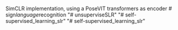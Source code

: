 SimCLR implementation, using a PoseVIT transformers as encoder
#   s i g n _ l a n g u a g e _ r e c o g n i t i o n  
 "# unsuperviseSLR" 
"# self-supervised_learning_slr" 
"# self-supervised_learning_slr" 
